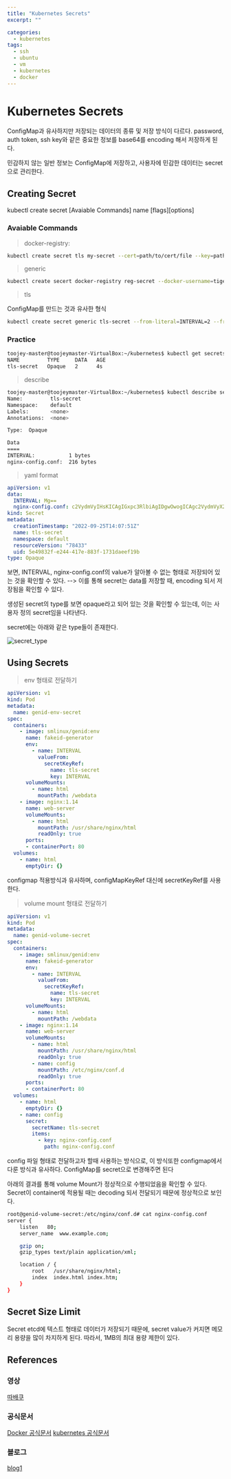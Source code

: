 ```yaml
---
title: "Kubernetes Secrets"
excerpt: ""

categories:
  - kubernetes
tags:
  - ssh
  - ubuntu
  - vm
  - kubernetes
  - docker
---
```


# Kubernetes Secrets

ConfigMap과 유사하지만 저장되는 데이터의 종류 및 저장 방식이 다르다. password, auth token, ssh key와 같은 중요한 정보를 base64를 encoding 해서 저장하게 된다.

민감하지 않는 일반 정보는 ConfigMap에 저장하고, 사용자에 민감한 데이터는 secret으로 관리한다.

## Creating Secret

kubectl create secret [Avaiable Commands] name [flags][options]

### Avaiable Commands

> docker-registry:

```sh
kubectl create secret tls my-secret --cert=path/to/cert/file --key=path/to/key/file
```
> generic

```sh
kubectl create secert docker-registry reg-secret --docker-username=tiger --docker-password=pass --docker-email=tiger@acme.com
```

> tls

ConfigMap를 만드는 것과 유사한 형식

```sh
kubectl create secret generic tls-secret --from-literal=INTERVAL=2 --from-file=./genid-web-config
```

### Practice

```sh
toojey-master@toojeymaster-VirtualBox:~/kubernetes$ kubectl get secrets
NAME         TYPE     DATA   AGE
tls-secret   Opaque   2      4s
```

> describe

```sh
toojey-master@toojeymaster-VirtualBox:~/kubernetes$ kubectl describe secret tls-secret
Name:         tls-secret
Namespace:    default
Labels:       <none>
Annotations:  <none>

Type:  Opaque

Data
====
INTERVAL:           1 bytes
nginx-config.conf:  216 bytes
```

> yaml format

```yaml
apiVersion: v1
data:
  INTERVAL: Mg==
  nginx-config.conf: c2VydmVyIHsKICAgIGxpc3RlbiAgIDgwOwogICAgc2VydmVyX25hbWUgIHd3dy5leGFtcGxlLmNvbTsKCiAgICBnemlwIG9uOwogICAgZ3ppcF90eXBlcyB0ZXh0L3BsYWluIGFwcGxpY2F0aW9uL3htbDsKCiAgICBsb2NhdGlvbiAvIHsKICAgICAgICByb290ICAgL3Vzci9zaGFyZS9uZ2lueC9odG1sOwogICAgICAgIGluZGV4ICBpbmRleC5odG1sIGluZGV4Lmh0bTsKICAgIH0K
kind: Secret
metadata:
  creationTimestamp: "2022-09-25T14:07:51Z"
  name: tls-secret
  namespace: default
  resourceVersion: "78433"
  uid: 5e49832f-e244-417e-883f-1731daeef19b
type: Opaque
``` 

보면, INTERVAL, nginx-config.conf의 value가 알아볼 수 없는 형태로 저장되어 있는 것을 확인할 수 있다. --> 이를 통해 secret는 data를 저장할 때, encoding 되서 저장됨을 확인할 수 있다.

생성된 secret의 type를 보면 opaque라고 되어 있는 것을 확인할 수 있는데, 이는 사용자 정의 secret임을 나타낸다.

secret에는 아래와 같은 type들이 존재한다.

![secret_type](/assets/images/kubernetes/secret_type.png)

## Using Secrets

> env 형태로 전달하기

```yaml
apiVersion: v1
kind: Pod
metadata:
  name: genid-env-secret
spec:
  containers:
    - image: smlinux/genid:env
      name: fakeid-generator
      env:
        - name: INTERVAL
          valueFrom:
            secretKeyRef:
              name: tls-secret
              key: INTERVAL
      volumeMounts:
        - name: html
          mountPath: /webdata
    - image: nginx:1.14
      name: web-server
      volumeMounts:
        - name: html
          mountPath: /usr/share/nginx/html
          readOnly: true
      ports: 
      - containerPort: 80
  volumes: 
    - name: html
      emptyDir: {}
```

configmap 적용방식과 유사하며, configMapKeyRef 대신에 secretKeyRef를 사용한다.

> volume mount 형태로 전달하기

```yaml
apiVersion: v1
kind: Pod
metadata:
  name: genid-volume-secret
spec:
  containers:
    - image: smlinux/genid:env
      name: fakeid-generator
      env:
        - name: INTERVAL
          valueFrom:
            secretKeyRef:
              name: tls-secret
              key: INTERVAL
      volumeMounts:
        - name: html
          mountPath: /webdata
    - image: nginx:1.14
      name: web-server
      volumeMounts:
        - name: html
          mountPath: /usr/share/nginx/html
          readOnly: true
        - name: config
          mountPath: /etc/nginx/conf.d
          readOnly: true
      ports: 
      - containerPort: 80
  volumes: 
    - name: html
      emptyDir: {}
    - name: config
      secret:
        secretName: tls-secret
        items:
          - key: nginx-config.conf
            path: nginx-config.conf
```

config 파일 형태로 전달하고자 할때 사용하는 방식으로, 이 방식또한 configmap에서 다룬 방식과 유사하다. ConfigMap를 secret으로 변경해주면 된다

아래의 결과를 통해 volume Mount가 정상적으로 수행되었음을 확인할 수 있다. Secret이 container에 적용될 때는 decoding 되서 전달되기 때문에 정상적으로 보인다.

```sh
root@genid-volume-secret:/etc/nginx/conf.d# cat nginx-config.conf 
server {
    listen   80;
    server_name  www.example.com;

    gzip on;
    gzip_types text/plain application/xml;

    location / {
        root   /usr/share/nginx/html;
        index  index.html index.htm;
	}    
}
```

## Secret Size Limit

Secret etcd에 텍스트 형태로 데이터가 저장되기 때문에, secret value가 커지면 메모리 용량을 많이 차지하게 된다. 따라서, 1MB의 최대 용량 제한이 있다.

## References

### 영상
[따배쿠](https://www.youtube.com/watch?v=b457Nrk9GKk&list=PLApuRlvrZKohaBHvXAOhUD-RxD0uQ3z0c&index=28)

### 공식문서
[Docker 공식문서](https://docs.docker.com/desktop/install/ubuntu/)
[kubernetes 공식문서](https://kubernetes.io/docs/setup/production-environment/tools/kubeadm/install-kubeadm/)

### 블로그
[blog1](https://gain-yoo.github.io/kubernetes/kubeadm%EC%9C%BC%EB%A1%9C-%ED%81%B4%EB%9F%AC%EC%8A%A4%ED%84%B0-%EC%83%9D%EC%84%B1%ED%95%98%EA%B8%B0-(1)/)











